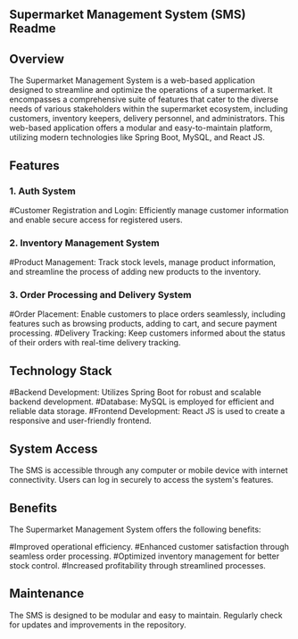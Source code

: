 ## Supermarket Management System (SMS) Readme

## Overview

The Supermarket Management System is a web-based application designed to streamline and optimize the operations of a supermarket. It encompasses a comprehensive suite of features that cater to the diverse needs of various stakeholders within the supermarket ecosystem, including customers, inventory keepers, delivery personnel, and administrators. This web-based application offers a modular and easy-to-maintain platform, utilizing modern technologies like Spring Boot, MySQL, and React JS.

## Features

### 1. Auth System
#Customer Registration and Login: Efficiently manage customer information and enable secure access for registered users.

### 2. Inventory Management System
#Product Management: Track stock levels, manage product information, and streamline the process of adding new products to the inventory.

### 3. Order Processing and Delivery System
#Order Placement: Enable customers to place orders seamlessly, including features such as browsing products, adding to cart, and secure payment processing.
#Delivery Tracking: Keep customers informed about the status of their orders with real-time delivery tracking.

## Technology Stack

#Backend Development: Utilizes Spring Boot for robust and scalable backend development.
#Database: MySQL is employed for efficient and reliable data storage.
#Frontend Development: React JS is used to create a responsive and user-friendly frontend.

## System Access

The SMS is accessible through any computer or mobile device with internet connectivity. Users can log in securely to access the system's features.

## Benefits

The Supermarket Management System offers the following benefits:

#Improved operational efficiency.
#Enhanced customer satisfaction through seamless order processing.
#Optimized inventory management for better stock control.
#Increased profitability through streamlined processes.

## Maintenance

The SMS is designed to be modular and easy to maintain. Regularly check for updates and improvements in the repository.

